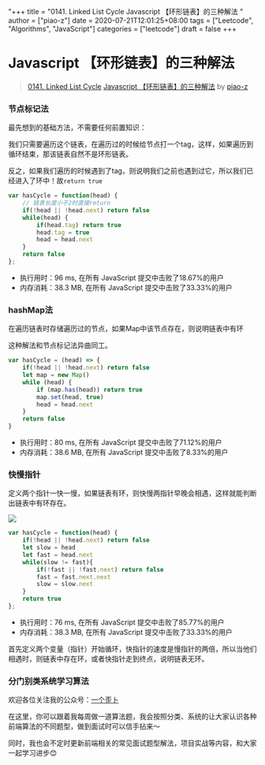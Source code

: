 "+++
title = "0141. Linked List Cycle Javascript 【环形链表】的三种解法 "
author = ["piao-z"]
date = 2020-07-21T12:01:25+08:00
tags = ["Leetcode", "Algorithms", "JavaScript"]
categories = ["leetcode"]
draft = false
+++

# Javascript 【环形链表】的三种解法

> [0141. Linked List Cycle](https://leetcode-cn.com/problems/linked-list-cycle/)
> [Javascript 【环形链表】的三种解法](https://leetcode-cn.com/problems/linked-list-cycle/solution/javascript-huan-xing-lian-biao-de-san-chong-jie-fa/) by [piao-z](https://leetcode-cn.com/u/piao-z/)

### 节点标记法

最先想到的基础方法，不需要任何前置知识：

我们只需要遍历这个链表，在遍历过的时候给节点打一个tag，这样，如果遍历到循环结束，那该链表自然不是环形链表。

反之，如果我们遍历的时候遇到了tag，则说明我们之前也遇到过它，所以我们已经进入了环中！故`return true`

```javascript
var hasCycle = function(head) {
    // 链表长度小于2时直接return
    if(!head || !head.next) return false
    while(head) {
        if(head.tag) return true
        head.tag = true
        head = head.next
    }
    return false
};
```

- 执行用时：96 ms, 在所有 JavaScript 提交中击败了18.67%的用户
- 内存消耗：38.3 MB, 在所有 JavaScript 提交中击败了33.33%的用户

### hashMap法

在遍历链表时存储遍历过的节点，如果Map中该节点存在，则说明链表中有环

这种解法和节点标记法异曲同工。

```javascript
var hasCycle = (head) => {
    if(!head || !head.next) return false
    let map = new Map()
    while (head) {
        if (map.has(head)) return true
        map.set(head, true)
        head = head.next
    }
    return false
}
```

- 执行用时：80 ms, 在所有 JavaScript 提交中击败了71.12%的用户
- 内存消耗：38.6 MB, 在所有 JavaScript 提交中击败了8.33%的用户

### 快慢指针

定义两个指针一快一慢，如果链表有环，则快慢两指针早晚会相遇，这样就能判断出链表中有环存在。

![](https://pic.leetcode-cn.com/83ff2a14a40255d326f6165892f1958f674b405a98e0bb5f705cc341bb5d0d5a-file_1595332885128)

```javascript
var hasCycle = function(head) {
    if(!head || !head.next) return false
    let slow = head
    let fast = head.next
    while(slow != fast){
        if(!fast || !fast.next) return false
        fast = fast.next.next
        slow = slow.next
    }
    return true
};
```

- 执行用时：76 ms, 在所有 JavaScript 提交中击败了85.77%的用户
- 内存消耗：38.3 MB, 在所有 JavaScript 提交中击败了33.33%的用户

首先定义两个变量（指针）开始循环，快指针的速度是慢指针的两倍，所以当他们相遇时，则链表中存在环，或者快指针走到终点，说明链表无环。

### 分门别类系统学习算法

欢迎各位关注我的公众号：[一个歪卜](https://cdn.byeguo.cn/gzh/logo.jpeg)

在这里，你可以跟着我每周做一道算法题，我会按照分类、系统的让大家认识各种前端算法的不同题型，做到面试时可以信手拈来～

同时，我也会不定时更新前端相关的常见面试题型解法，项目实战等内容，和大家一起学习进步😊